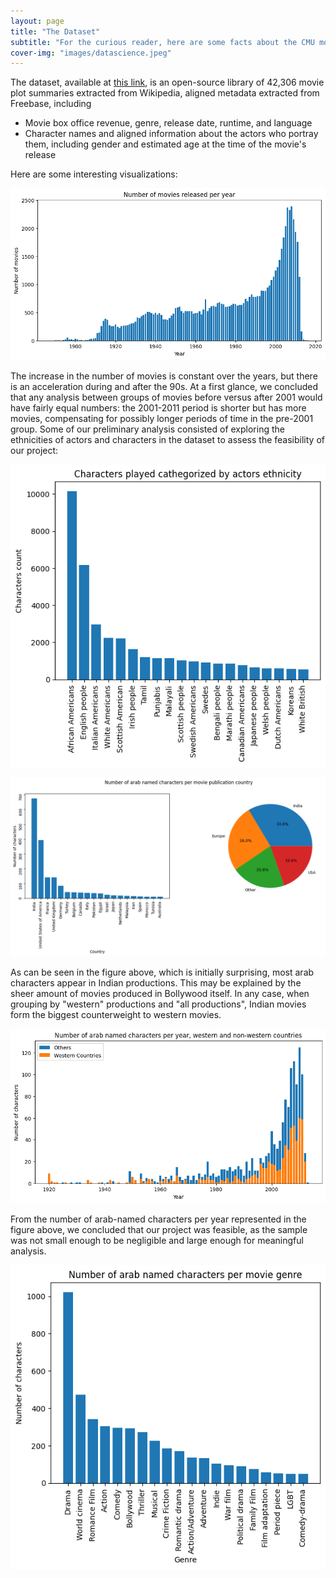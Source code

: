 ```yaml
---
layout: page
title: "The Dataset"
subtitle: "For the curious reader, here are some facts about the CMU movie dataset !"
cover-img: "images/datascience.jpeg"
---
```


The dataset, available at [this link](http://www.cs.cmu.edu/~ark/personas/), is an open-source library of 42,306 movie plot summaries extracted from Wikipedia, aligned metadata extracted from Freebase, including
- Movie box office revenue, genre, release date, runtime, and language
- Character names and aligned information about the actors who portray them, including gender and estimated age at the time of the movie's release

Here are some interesting visualizations:

![moviesperyear](images/moviesperyear.png)

The increase in the number of movies is constant over the years, but there is an acceleration during and after the 90s. At a first glance, we concluded that any analysis between groups of movies before versus after 2001 would have fairly equal numbers: the 2001-2011 period is shorter but has more movies, compensating for possibly longer periods of time in the pre-2001 group.
Some of our preliminary analysis consisted of exploring the ethnicities of actors and characters in the dataset to assess the feasibility of our project:

![ethnicities all](images/ethnicities.png)

![arabcharpercountry](images/arabcharpercountry.png)

As can be seen in the figure above, which is initially surprising, most arab characters appear in Indian productions. This may be explained by the sheer amount of movies produced in Bollywood itself. In any case, when grouping by "western" productions and "all productions", Indian movies form the biggest counterweight to western movies. 

![arabcharperyear_regions](images/arabcharperyear_regions.png)

From the number of arab-named characters per year represented in the figure above, we concluded that our project was feasible, as the sample was not small enough to be negligible and large enough for meaningful analysis.

![arabcharpermoviegenre](images/arabcharpermoviegenre.png)








